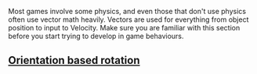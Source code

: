 


Most games involve some physics, and even those that don't use physics often use vector math heavily. Vectors are used for everything from object position to input to Velocity. Make sure you are familiar with this section before you start trying to develop in game behaviours.

 ## [Orientation based rotation](https://github.com/PlasmaEngine/PlasmaDocs/blob/master/plasma_editor_documentation/plasmamanual/gameplay/vectormath/orientation.markdown)
 

 